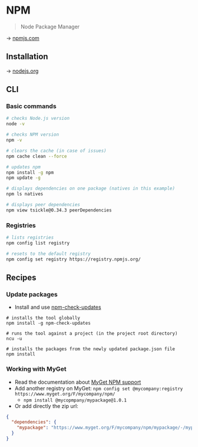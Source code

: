 # NPM

> Node Package Manager

→ [npmjs.com](https://www.npmjs.com/)

## Installation

→ [nodejs.org](https://nodejs.org/)

## CLI

### Basic commands

```bash
# checks Node.js version
node -v

# checks NPM version
npm -v

# clears the cache (in case of issues)
npm cache clean --force

# updates npm
npm install -g npm
npm update -g

# displays dependencies on one package (natives in this example)
npm ls natives

# displays peer dependencies
npm view tsickle@0.34.3 peerDependencies
```

### Registries

```bash
# lists registries
npm config list registry

# resets to the default registry
npm config set registry https://registry.npmjs.org/
```

## Recipes

### Update packages

- Install and use [npm-check-updates](https://github.com/raineorshine/npm-check-updates)

```
# installs the tool globally
npm install -g npm-check-updates

# runs the tool against a project (in the project root directory)
ncu -u

# installs the packages from the newly updated package.json file
npm install
```

### Working with MyGet

- Read the documentation about [MyGet NPM support](https://docs.myget.org/docs/reference/myget-npm-support)
- Add another registry on MyGet: `npm config set @mycompany:registry https://www.myget.org/F/mycompany/npm/`
  - `npm install @mycopmpany/mypackage@1.0.1`
- Or add directly the zip url:

```json
{
  "dependencies": {
    "mypackage": "https://www.myget.org/F/mycompany/npm/mypackage/-/mypackage-1.0.0.tgz"
  }
}
```
